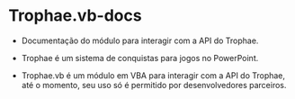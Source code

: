 # Trophae.vb-docs
- Documentação do módulo para interagir com a API do Trophae.

- Trophae é um sistema de conquistas para jogos no PowerPoint.

- Trophae.vb é um módulo em VBA para interagir com a API do Trophae, até o momento, seu uso só é permitido por desenvolvedores parceiros.
